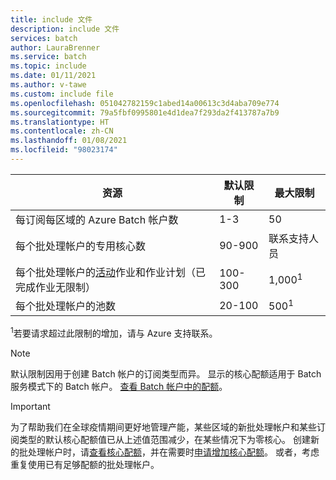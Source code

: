 ```yaml
---
title: include 文件
description: include 文件
services: batch
author: LauraBrenner
ms.service: batch
ms.topic: include
ms.date: 01/11/2021
ms.author: v-tawe
ms.custom: include file
ms.openlocfilehash: 051042782159c1abed14a00613c3d4aba709e774
ms.sourcegitcommit: 79a5fbf0995801e4d1dea7f293da2f413787a7b9
ms.translationtype: HT
ms.contentlocale: zh-CN
ms.lasthandoff: 01/08/2021
ms.locfileid: "98023174"
---
```

| **资源** | **默认限制** | **最大限制** |
| --- | --- | --- |
| 每订阅每区域的 Azure Batch 帐户数 | 1-3 |50 |
| 每个批处理帐户的专用核心数 | 90-900 | 联系支持人员 |
| 每个批处理帐户的[活动](https://docs.microsoft.com/rest/api/batchservice/job/get#jobstate)作业和作业计划（已完成作业无限制） | 100-300 | 1,000<sup>1</sup> |
| 每个批处理帐户的池数 | 20-100 | 500<sup>1</sup> |

<!--Not Available on | Low-priority cores per Batch account | 10-100 | Contact support |-->

<sup>1</sup>若要请求超过此限制的增加，请与 Azure 支持联系。

> [!NOTE]
> 默认限制因用于创建 Batch 帐户的订阅类型而异。 显示的核心配额适用于 Batch 服务模式下的 Batch 帐户。 [查看 Batch 帐户中的配额](../articles/batch/batch-quota-limit.md#view-batch-quotas)。

> [!IMPORTANT]
> 为了帮助我们在全球疫情期间更好地管理产能，某些区域的新批处理帐户和某些订阅类型的默认核心配额值已从上述值范围减少，在某些情况下为零核心。 创建新的批处理帐户时，请[查看核心配额](../articles/batch/batch-quota-limit.md#view-batch-quotas)，并在需要时[申请增加核心配额](../articles/batch/batch-quota-limit.md#increase-a-quota)。 或者，考虑重复使用已有足够配额的批处理帐户。